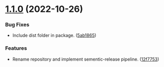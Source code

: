 # [1.1.0](https://git.zsinfo.nl/Zandor300/react-meta-tags/compare/v1.0.1...v1.1.0) (2022-10-26)


### Bug Fixes

* Include dist folder in package. ([5ab1865](https://git.zsinfo.nl/Zandor300/react-meta-tags/commit/5ab18656f8b259153bc79d108d2adeb6cccac13b))


### Features

* Rename repository and implement sementic-release pipeline. ([12f7753](https://git.zsinfo.nl/Zandor300/react-meta-tags/commit/12f7753252d03498af318b1c4ae7770be7383946))
